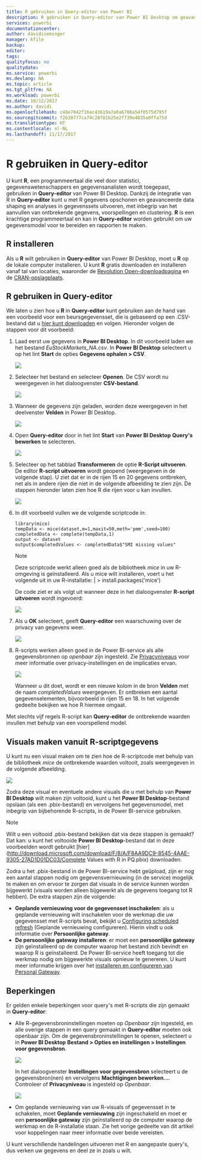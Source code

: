 ```yaml
---
title: R gebruiken in Query-editor van Power BI
description: R gebruiken in Query-editor van Power BI Desktop om geavanceerde analyses uit te voeren
services: powerbi
documentationcenter: 
author: davidiseminger
manager: kfile
backup: 
editor: 
tags: 
qualityfocus: no
qualitydate: 
ms.service: powerbi
ms.devlang: NA
ms.topic: article
ms.tgt_pltfrm: NA
ms.workload: powerbi
ms.date: 10/12/2017
ms.author: davidi
ms.openlocfilehash: c48e7042f16ac43619a7a0a6708a54f0575d795f
ms.sourcegitcommit: f2b38777ca74c28f81b25e2f739e4835a0ffa75d
ms.translationtype: HT
ms.contentlocale: nl-NL
ms.lasthandoff: 11/17/2017
---
```

# <a name="using-r-in-query-editor"></a>R gebruiken in Query-editor
U kunt **R**, een programmeertaal die veel door statistici, gegevenswetenschappers en gegevensanalisten wordt toegepast, gebruiken in **Query-editor** van Power BI Desktop. Dankzij de integratie van R in **Query-editor** kunt u met R gegevens opschonen en geavanceerde data shaping en analyses in gegevenssets uitvoeren, met inbegrip van het aanvullen van ontbrekende gegevens, voorspellingen en clustering. **R** is een krachtige programmeertaal en kan in **Query-editor** worden gebruikt om uw gegevensmodel voor te bereiden en rapporten te maken.

## <a name="installing-r"></a>R installeren
Als u **R** wilt gebruiken in **Query-editor** van Power BI Desktop, moet u **R** op de lokale computer installeren. U kunt **R** gratis downloaden en installeren vanaf tal van locaties, waaronder de [Revolution Open-downloadpagina](https://mran.revolutionanalytics.com/download/) en de [CRAN-opslagplaats](https://cran.r-project.org/bin/windows/base/).

## <a name="using-r-in-query-editor"></a>R gebruiken in Query-editor
We laten u zien hoe u **R** in **Query-editor** kunt gebruiken aan de hand van een voorbeeld voor een beursgegevensset, die is gebaseerd op een .CSV-bestand dat u [hier kunt downloaden](http://download.microsoft.com/download/F/8/A/F8AA9DC9-8545-4AAE-9305-27AD1D01DC03/EuStockMarkets_NA.csv) en volgen. Hieronder volgen de stappen voor dit voorbeeld:

1. Laad eerst uw gegevens in **Power BI Desktop**. In dit voorbeeld laden we het bestand *EuStockMarkets_NA.csv*. In **Power BI Desktop** selecteert u op het lint **Start** de opties **Gegevens ophalen > CSV**.
   
   ![](media/desktop-r-in-query-editor/r-in-query-editor_1.png)
2. Selecteer het bestand en selecteer **Openen**. De CSV wordt nu weergegeven in het dialoogvenster **CSV-bestand**.
   
   ![](media/desktop-r-in-query-editor/r-in-query-editor_2.png)
3. Wanneer de gegevens zijn geladen, worden deze weergegeven in het deelvenster **Velden** in Power BI Desktop.
   
   ![](media/desktop-r-in-query-editor/r-in-query-editor_3.png)
4. Open **Query-editor** door in het lint **Start** van **Power BI Desktop** **Query's bewerken** te selecteren.
   
   ![](media/desktop-r-in-query-editor/r-in-query-editor_4.png)
5. Selecteer op het tabblad **Transformeren** de optie **R-Script uitvoeren**. De editor **R-script uitvoeren** wordt geopend (weergegeven in de volgende stap). U ziet dat er in de rijen 15 en 20 gegevens ontbreken, net als in andere rijen die niet in de volgende afbeelding te zien zijn. De stappen hieronder laten zien hoe R die rijen voor u kan invullen.
   
   ![](media/desktop-r-in-query-editor/r-in-query-editor_5d.png)
6. In dit voorbeeld vullen we de volgende scriptcode in:
   
       library(mice)
       tempData <- mice(dataset,m=1,maxit=50,meth='pmm',seed=100)
       completedData <- complete(tempData,1)
       output <- dataset
       output$completedValues <- completedData$"SMI missing values"
   
   > [!NOTE]
   > Deze scriptcode werkt alleen goed als de bibliotheek *mice* in uw R-omgeving is geïnstalleerd. Als u mice wilt installeren, voert u het volgende uit in uw R-installatie: |      > install.packages('mice')
   > 
   > 
   
   De code ziet er als volgt uit wanneer deze in het dialoogvenster **R-script uitvoeren** wordt ingevoerd:
   
   ![](media/desktop-r-in-query-editor/r-in-query-editor_5b.png)
7. Als u **OK** selecteert, geeft **Query-editor** een waarschuwing over de privacy van gegevens weer.
   
   ![](media/desktop-r-in-query-editor/r-in-query-editor_6.png)
8. R-scripts werken alleen goed in de Power BI-service als alle gegevensbronnen op *openbaar* zijn ingesteld. Zie [Privacyniveaus](desktop-privacy-levels.md) voor meer informatie over privacy-instellingen en de implicaties ervan.
   
   ![](media/desktop-r-in-query-editor/r-in-query-editor_7.png)
   
   Wanneer u dit doet, wordt er een nieuwe kolom in de bron **Velden** met de naam *completedValues* weergegeven. Er ontbreken een aantal gegevenselementen, bijvoorbeeld in rijen 15 en 18. In het volgende gedeelte bekijken we hoe R hiermee omgaat.
   

Met slechts vijf regels R-script kan **Query-editor** de ontbrekende waarden invullen met behulp van een voorspellend model.

## <a name="creating-visuals-from-r-script-data"></a>Visuals maken vanuit R-scriptgegevens
U kunt nu een visual maken om te zien hoe de R-scriptcode met behulp van de bibliotheek *mice* de ontbrekende waarden voltooit, zoals weergegeven in de volgende afbeelding.

![](media/desktop-r-in-query-editor/r-in-query-editor_8a.png)

Zodra deze visual en eventuele andere visuals die u met behulp van **Power BI Desktop** wilt maken zijn voltooid, kunt u het **Power BI Desktop**-bestand opslaan (als een .pbix-bestand) en vervolgens het gegevensmodel, met inbegrip van bijbehorende R-scripts, in de Power BI-service gebruiken.

> [!NOTE]
> Wilt u een voltooid .pbix-bestand bekijken dat via deze stappen is gemaakt? Dat kan: u kunt het voltooide **Power BI Desktop**-bestand dat in deze voorbeelden wordt gebruikt [hier](http://download.microsoft.com/download/F/8/A/F8AA9DC9-8545-4AAE-9305-27AD1D01DC03/Complete Values with R in PQ.pbix) downloaden.
> 
> 

Zodra u het .pbix-bestand in de Power BI-service hebt geüpload, zijn er nog een aantal stappen nodig om gegevensvernieuwing (in de service) mogelijk te maken en om ervoor te zorgen dat visuals in de service kunnen worden bijgewerkt (visuals worden alleen bijgewerkt als de gegevens toegang tot R hebben). De extra stappen zijn de volgende:

* **Geplande vernieuwing voor de gegevensset inschakelen**: als u geplande vernieuwing wilt inschakelen voor de werkmap die uw gegevensset met R-scripts bevat, bekijkt u [Configuring scheduled refresh](refresh-scheduled-refresh.md) (Geplande vernieuwing configureren). Hierin vindt u ook informatie over **Persoonlijke gateway**.
* **De persoonlijke gateway installeren**: er moet een **persoonlijke gateway** zijn geïnstalleerd op de computer waarop het bestand zich bevindt en waarop R is geïnstalleerd. De Power BI-service heeft toegang tot die werkmap nodig om bijgewerkte visuals opnieuw te genereren. U kunt meer informatie krijgen over het [installeren en configureren van Personal Gateway](personal-gateway.md).

## <a name="limitations"></a>Beperkingen
Er gelden enkele beperkingen voor query's met R-scripts die zijn gemaakt in **Query-editor**:

* Alle R-gegevensbroninstellingen moeten op *Openbaar* zijn ingesteld, en alle overige stappen in een query gemaakt in **Query-editor** moeten ook openbaar zijn. Om de gegevensbroninstellingen te openen, selecteert u in **Power BI Desktop** **Bestand > Opties en instellingen > Instellingen voor gegevensbron**.
  
  ![](media/desktop-r-in-query-editor/r-in-query-editor_9.png)
  
  In het dialoogvenster **Instellingen voor gegevensbron** selecteert u de gegevensbron(nen) en vervolgens **Machtigingen bewerken...**. Controleer of **Privacyniveau** is ingesteld op *Openbaar*.
  
  ![](media/desktop-r-in-query-editor/r-in-query-editor_10.png)    
* Om geplande vernieuwing van uw R-visuals of gegevensset in te schakelen, moet **Geplande vernieuwing** zijn ingeschakeld en moet er een **persoonlijke gateway** zijn geïnstalleerd op de computer waarop de werkmap en de R-installatie staan. Zie het vorige gedeelte van dit artikel voor koppelingen naar meer informatie over beide vereisten.

U kunt verschillende handelingen uitvoeren met R en aangepaste query's, dus verken uw gegevens en deel ze in zoals u wilt.


